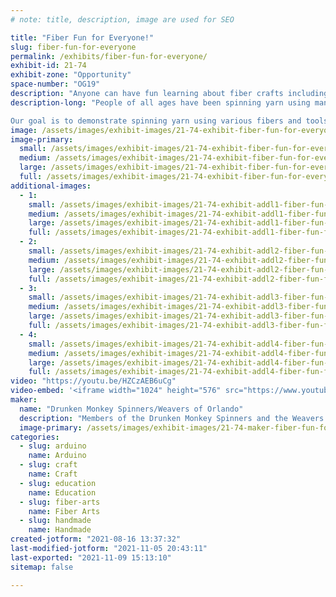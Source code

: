 ```yaml
---
# note: title, description, image are used for SEO

title: "Fiber Fun for Everyone!"
slug: fiber-fun-for-everyone
permalink: /exhibits/fiber-fun-for-everyone/
exhibit-id: 21-74
exhibit-zone: "Opportunity"
space-number: "OG19"
description: "Anyone can have fun learning about fiber crafts including spinning yarn and then using the yarn."
description-long: "People of all ages have been spinning yarn using many different materials and then using the yarn to make a product for thousands of years.  Yarn can be spun from sheep&#039;s wool, plant fibers such as cotton, and many other “fibers”.  Tools as simple as a hand spindle can be used, while a foot treadled wheel or electric spinner may also be used.  Yarn can be used for knitting, crocheting, weaving (using a wide variety of looms) or other fiber crafts.

Our goal is to demonstrate spinning yarn using various fibers and tools, as well as how the yarn can be used to make a variety of projects.  We will have a loom that people can try weaving on, and a free take-away activity (primarily aimed at children).  Some items on display will incorporate conductive thread to light LEDs or EL wire.  Sparky the Cat has conductive touch spots made using handspun conductive thread to light LEDs and make him say &quot;meow&quot;."
image: /assets/images/exhibit-images/21-74-exhibit-fiber-fun-for-everyone-me-holding-sparky-mf-2019-small-large.jpg
image-primary: 
  small: /assets/images/exhibit-images/21-74-exhibit-fiber-fun-for-everyone-me-holding-sparky-mf-2019-small-small.jpg
  medium: /assets/images/exhibit-images/21-74-exhibit-fiber-fun-for-everyone-me-holding-sparky-mf-2019-small-medium.jpg
  large: /assets/images/exhibit-images/21-74-exhibit-fiber-fun-for-everyone-me-holding-sparky-mf-2019-small-large.jpg
  full: /assets/images/exhibit-images/21-74-exhibit-fiber-fun-for-everyone-me-holding-sparky-mf-2019-small-full.jpg
additional-images: 
  - 1:
    small: /assets/images/exhibit-images/21-74-exhibit-addl1-fiber-fun-for-everyone-maker-faire-burlap-weaving-takeaway-small-small.jpg
    medium: /assets/images/exhibit-images/21-74-exhibit-addl1-fiber-fun-for-everyone-maker-faire-burlap-weaving-takeaway-small-medium.jpg
    large: /assets/images/exhibit-images/21-74-exhibit-addl1-fiber-fun-for-everyone-maker-faire-burlap-weaving-takeaway-small-large.jpg
    full: /assets/images/exhibit-images/21-74-exhibit-addl1-fiber-fun-for-everyone-maker-faire-burlap-weaving-takeaway-small-full.jpg
  - 2:
    small: /assets/images/exhibit-images/21-74-exhibit-addl2-fiber-fun-for-everyone-el-wire-lit-up-on-loom-small-small.jpg
    medium: /assets/images/exhibit-images/21-74-exhibit-addl2-fiber-fun-for-everyone-el-wire-lit-up-on-loom-small-medium.jpg
    large: /assets/images/exhibit-images/21-74-exhibit-addl2-fiber-fun-for-everyone-el-wire-lit-up-on-loom-small-large.jpg
    full: /assets/images/exhibit-images/21-74-exhibit-addl2-fiber-fun-for-everyone-el-wire-lit-up-on-loom-small-full.jpg
  - 3:
    small: /assets/images/exhibit-images/21-74-exhibit-addl3-fiber-fun-for-everyone-el-wire-on-loom-not-lit-up-small-small.jpg
    medium: /assets/images/exhibit-images/21-74-exhibit-addl3-fiber-fun-for-everyone-el-wire-on-loom-not-lit-up-small-medium.jpg
    large: /assets/images/exhibit-images/21-74-exhibit-addl3-fiber-fun-for-everyone-el-wire-on-loom-not-lit-up-small-large.jpg
    full: /assets/images/exhibit-images/21-74-exhibit-addl3-fiber-fun-for-everyone-el-wire-on-loom-not-lit-up-small-full.jpg
  - 4:
    small: /assets/images/exhibit-images/21-74-exhibit-addl4-fiber-fun-for-everyone-nano-with-fiber-and-pedal-small-small.jpg
    medium: /assets/images/exhibit-images/21-74-exhibit-addl4-fiber-fun-for-everyone-nano-with-fiber-and-pedal-small-medium.jpg
    large: /assets/images/exhibit-images/21-74-exhibit-addl4-fiber-fun-for-everyone-nano-with-fiber-and-pedal-small-large.jpg
    full: /assets/images/exhibit-images/21-74-exhibit-addl4-fiber-fun-for-everyone-nano-with-fiber-and-pedal-small-full.jpg
video: "https://youtu.be/HZCzAEB6uCg"
video-embed: '<iframe width="1024" height="576" src="https://www.youtube.com/embed/HZCzAEB6uCg?feature=oembed" frameborder="0" allow="accelerometer; autoplay; clipboard-write; encrypted-media; gyroscope; picture-in-picture" allowfullscreen></iframe>'
maker: 
  name: "Drunken Monkey Spinners/Weavers of Orlando"
  description: "Members of the Drunken Monkey Spinners and the Weavers of Orlando have been exhibiting at the Orlando Maker Faire for several years.  Both are non-profit organizations committed to providing information about the fiber arts and opportunities for members of the community to learn about the fiber arts."
  image-primary: /assets/images/exhibit-images/21-74-maker-fiber-fun-for-everyone-dolls-do-kumihimo-and-weave-for-mf-medium.jpeg
categories: 
  - slug: arduino
    name: Arduino
  - slug: craft
    name: Craft
  - slug: education
    name: Education
  - slug: fiber-arts
    name: Fiber Arts
  - slug: handmade
    name: Handmade
created-jotform: "2021-08-16 13:37:32"
last-modified-jotform: "2021-11-05 20:43:11"
last-exported: "2021-11-09 15:13:10"
sitemap: false

---
```

